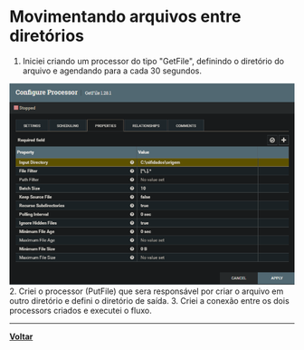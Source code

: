 # Movimentando arquivos entre diretórios
1. Iniciei criando um processor do tipo "GetFile", definindo o diretório do arquivo e agendando para a cada 30 segundos.

![Movimentando Arquivos1](../Imgs/fluxo/fluxo_movimentando_arquivos/movimentando-arquivos1.png)
2. Criei o processor (PutFile) que sera responsável por criar o arquivo em outro diretório e defini o diretório de saída.
3. Criei a conexão entre os dois processors criados e executei o fluxo.

---
**[Voltar](./fluxo-dados.md)**